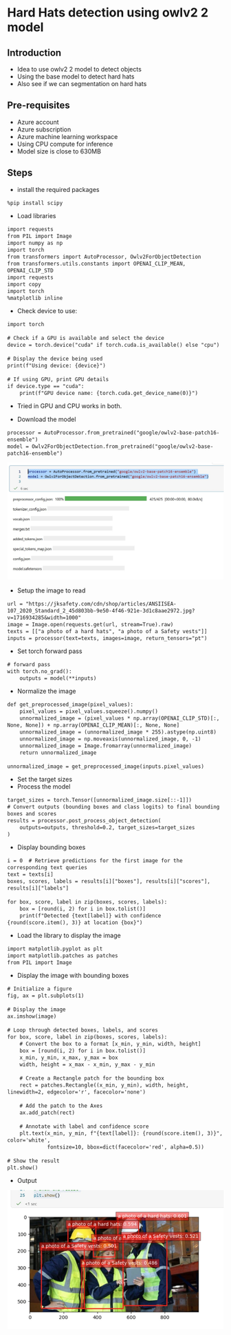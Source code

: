 # Hard Hats detection using owlv2 2 model

## Introduction

- Idea to use owlv2 2 model to detect objects
- Using the base model to detect hard hats
- Also see if we can segmentation on hard hats

## Pre-requisites

- Azure account
- Azure subscription
- Azure machine learning workspace
- Using CPU compute for inference
- Model size is close to 630MB

## Steps

- install the required packages

```
%pip install scipy
```

- Load libraries

```
import requests
from PIL import Image
import numpy as np
import torch
from transformers import AutoProcessor, Owlv2ForObjectDetection
from transformers.utils.constants import OPENAI_CLIP_MEAN, OPENAI_CLIP_STD
import requests
import copy
import torch
%matplotlib inline
```

- Check device to use:

```
import torch

# Check if a GPU is available and select the device
device = torch.device("cuda" if torch.cuda.is_available() else "cpu")

# Display the device being used
print(f"Using device: {device}")

# If using GPU, print GPU details
if device.type == "cuda":
    print(f"GPU device name: {torch.cuda.get_device_name(0)}")
```

- Tried in GPU and CPU works in both.

- Download the model

```
processor = AutoProcessor.from_pretrained("google/owlv2-base-patch16-ensemble")
model = Owlv2ForObjectDetection.from_pretrained("google/owlv2-base-patch16-ensemble")
```

![info](https://github.com/balakreshnan/Samples2024/blob/main/visionfoundation/images/owl2-1.jpg 'RagChat')

- Setup the image to read

```
url = "https://jksafety.com/cdn/shop/articles/ANSIISEA-107_2020_Standard_2_45d803bb-9e50-4f46-921e-3d1c8aae2972.jpg?v=1716934285&width=1000"
image = Image.open(requests.get(url, stream=True).raw)
texts = [["a photo of a hard hats", "a photo of a Safety vests"]]
inputs = processor(text=texts, images=image, return_tensors="pt")
```

- Set torch forward pass

```
# forward pass
with torch.no_grad():
    outputs = model(**inputs)
```

- Normalize the image

```
def get_preprocessed_image(pixel_values):
    pixel_values = pixel_values.squeeze().numpy()
    unnormalized_image = (pixel_values * np.array(OPENAI_CLIP_STD)[:, None, None]) + np.array(OPENAI_CLIP_MEAN)[:, None, None]
    unnormalized_image = (unnormalized_image * 255).astype(np.uint8)
    unnormalized_image = np.moveaxis(unnormalized_image, 0, -1)
    unnormalized_image = Image.fromarray(unnormalized_image)
    return unnormalized_image

unnormalized_image = get_preprocessed_image(inputs.pixel_values)
```

- Set the target sizes
- Process the model

```
target_sizes = torch.Tensor([unnormalized_image.size[::-1]])
# Convert outputs (bounding boxes and class logits) to final bounding boxes and scores
results = processor.post_process_object_detection(
    outputs=outputs, threshold=0.2, target_sizes=target_sizes
)
```

- Display bounding boxes

```
i = 0  # Retrieve predictions for the first image for the corresponding text queries
text = texts[i]
boxes, scores, labels = results[i]["boxes"], results[i]["scores"], results[i]["labels"]

for box, score, label in zip(boxes, scores, labels):
    box = [round(i, 2) for i in box.tolist()]
    print(f"Detected {text[label]} with confidence {round(score.item(), 3)} at location {box}")

```

- Load the library to display the image

```
import matplotlib.pyplot as plt
import matplotlib.patches as patches
from PIL import Image
```

- Display the image with bounding boxes

```
# Initialize a figure
fig, ax = plt.subplots(1)

# Display the image
ax.imshow(image)

# Loop through detected boxes, labels, and scores
for box, score, label in zip(boxes, scores, labels):
    # Convert the box to a format [x_min, y_min, width, height]
    box = [round(i, 2) for i in box.tolist()]
    x_min, y_min, x_max, y_max = box
    width, height = x_max - x_min, y_max - y_min

    # Create a Rectangle patch for the bounding box
    rect = patches.Rectangle((x_min, y_min), width, height, linewidth=2, edgecolor='r', facecolor='none')
    
    # Add the patch to the Axes
    ax.add_patch(rect)
    
    # Annotate with label and confidence score
    plt.text(x_min, y_min, f"{text[label]}: {round(score.item(), 3)}", color='white', 
             fontsize=10, bbox=dict(facecolor='red', alpha=0.5))

# Show the result
plt.show()
```

- Output

![info](https://github.com/balakreshnan/Samples2024/blob/main/visionfoundation/images/owl2-2.jpg 'RagChat')